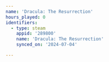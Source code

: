```yaml
---
name: 'Dracula: The Resurrection'
hours_played: 0
identifiers:
  - type: steam
    appid: '289800'
    name: 'Dracula: The Resurrection'
    synced_on: '2024-07-04'

---
```

